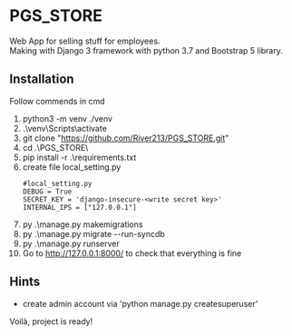 # PGS_STORE
Web App for selling stuff for employees.</br>
Making with Django 3 framework with python 3.7 and Bootstrap 5 library.

## Installation
Follow commends in cmd
1. python3 -m venv ./venv
2. .\venv\Scripts\activate
3. git clone "https://github.com/River213/PGS_STORE.git"
4. cd .\PGS_STORE\
5. pip install -r .\requirements.txt
6. create file local_setting.py <br/>
   ```
   #local_setting.py
   DEBUG = True
   SECRET_KEY = 'django-insecure-<write secret key>'
   INTERNAL_IPS = ["127.0.0.1"]
   ```
7. py .\manage.py makemigrations
8. py .\manage.py migrate --run-syncdb
9. py .\manage.py runserver
10. Go to http://127.0.0.1:8000/ to check that everything is fine

## Hints

- create admin account via 'python manage.py createsuperuser'


Voilà, project is ready!
